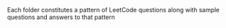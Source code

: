 Each folder constitutes a pattern of LeetCode questions along with sample questions and answers to that pattern
